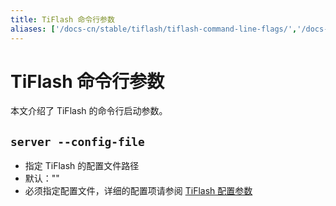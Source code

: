 ```yaml
---
title: TiFlash 命令行参数
aliases: ['/docs-cn/stable/tiflash/tiflash-command-line-flags/','/docs-cn/v4.0/tiflash/tiflash-command-line-flags/']
---
```


# TiFlash 命令行参数

本文介绍了 TiFlash 的命令行启动参数。

## `server --config-file`

+ 指定 TiFlash 的配置文件路径
+ 默认：""
+ 必须指定配置文件，详细的配置项请参阅 [TiFlash 配置参数](/tiflash/tiflash-configuration.md)
